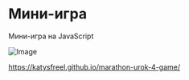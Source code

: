 # Мини-игра
Мини-игра на JavaScript

![Image](https://github.com/KatySFreel/marathon-urok-4-game/raw/main/preview.png)

https://katysfreel.github.io/marathon-urok-4-game/
